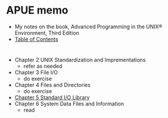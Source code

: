 

# APUE memo

* My notes on the book, Advanced Programming in the UNIX® Environment, Third Edition
* [Table of Contents](http://apuebook.com/toc3e.html)

#

* Chapter 2 UNIX Standardization and Imprementations
	* refer as needed
* Chapter 3 File I/O
	* do exercise
* Chapter 4 Files and Directories
	* do exercise
* [Chapter 5 Standard I/O Library](./apue_ch05)
* Chapter 6 System Data Files and Information
	* read


<!--stackedit_data:
eyJoaXN0b3J5IjpbLTEyOTk5MTQwNTIsODc0MTUzMDQsLTEyMz
UyMzk0NTgsNTE5MTcyMTQ2LDE3NTc2NjU3MTYsLTExODQ5MjM2
ODYsMTI5NTYwMjcyMCwxMDc4MTk1MDQsLTEyMzUyMzU2MjAsLT
k5NjMyNDE0NywxNDM0OTY0MDEsLTE4NzgwOTM2NDEsLTEyNjIy
MTg2NDgsLTM5ODkwNzU5MCwtMTI2MjIxODY0OCwyODM3NTE1Nj
QsMTkzNzIwMjc4Myw3NDk0MDU5NDYsLTMyNDU5ODM4LDE5NTgx
MDA2NjJdfQ==
-->